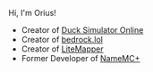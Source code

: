Hi, I'm Orius!
- Creator of [Duck Simulator Online](https://github.com/ItsOrius/ducksimulatoronline)
- Creator of [bedrock.lol](https://github.com/ItsOrius/bedrock.lol)
- Creator of [LiteMapper](https://github.com/ItsOrius/LiteMapper)
- Former Developer of [NameMC+](https://github.com/M6yo/NameMCPlus)

